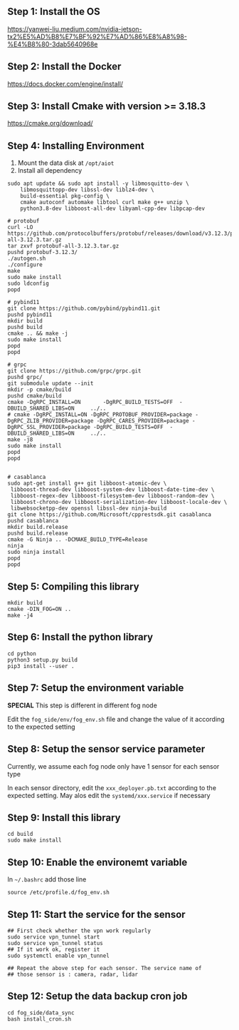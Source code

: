 ## Step 1: Install the OS

https://yanwei-liu.medium.com/nvidia-jetson-tx2%E5%AD%B8%E7%BF%92%E7%AD%86%E8%A8%98-%E4%B8%80-3dab5640968e

## Step 2: Install the Docker

https://docs.docker.com/engine/install/

## Step 3: Install Cmake with version >= 3.18.3

https://cmake.org/download/

## Step 4: Installing Environment

1. Mount the data disk at `/opt/aiot`
2. Install all dependency

```
sudo apt update && sudo apt install -y libmosquitto-dev \
    libmosquittopp-dev libssl-dev liblz4-dev \
    build-essential pkg-config \
    cmake autoconf automake libtool curl make g++ unzip \
    python3.8-dev libboost-all-dev libyaml-cpp-dev libpcap-dev

# protobuf
curl -LO https://github.com/protocolbuffers/protobuf/releases/download/v3.12.3/protobuf-all-3.12.3.tar.gz
tar zxvf protobuf-all-3.12.3.tar.gz
pushd protobuf-3.12.3/
./autogen.sh
./configure
make
sudo make install
sudo ldconfig
popd

# pybind11
git clone https://github.com/pybind/pybind11.git
pushd pybind11
mkdir build
pushd build
cmake .. && make -j
sudo make install
popd
popd

# grpc
git clone https://github.com/grpc/grpc.git
pushd grpc/
git submodule update --init
mkdir -p cmake/build
pushd cmake/build
cmake -DgRPC_INSTALL=ON       -DgRPC_BUILD_TESTS=OFF  -DBUILD_SHARED_LIBS=ON     ../..
# cmake -DgRPC_INSTALL=ON -DgRPC_PROTOBUF_PROVIDER=package -DgRPC_ZLIB_PROVIDER=package -DgRPC_CARES_PROVIDER=package -DgRPC_SSL_PROVIDER=package -DgRPC_BUILD_TESTS=OFF  -DBUILD_SHARED_LIBS=ON     ../.. 
make -j8
sudo make install
popd
popd


# casablanca
sudo apt-get install g++ git libboost-atomic-dev \
 libboost-thread-dev libboost-system-dev libboost-date-time-dev \
 libboost-regex-dev libboost-filesystem-dev libboost-random-dev \
 libboost-chrono-dev libboost-serialization-dev libboost-locale-dev \
 libwebsocketpp-dev openssl libssl-dev ninja-build
git clone https://github.com/Microsoft/cpprestsdk.git casablanca
pushd casablanca
mkdir build.release
pushd build.release
cmake -G Ninja .. -DCMAKE_BUILD_TYPE=Release
ninja
sudo ninja install
popd
popd
```

## Step 5: Compiling this library

```
mkdir build
cmake -DIN_FOG=ON ..
make -j4
```

## Step 6: Install the python library

```
cd python
python3 setup.py build
pip3 install --user .
```

## Step 7: Setup the environment variable

**SPECIAL** This step is different in different fog node

Edit the `fog_side/env/fog_env.sh` file and change the value of it according to the expected setting

## Step 8: Setup the sensor service parameter

Currently, we assume each fog node only have 1 sensor for each sensor type

In each sensor directory, edit the `xxx_deployer.pb.txt` according to the expected setting. May alos edit the `systemd/xxx.service` if necessary

## Step 9: Install this library

```
cd build
sudo make install
```

## Step 10: Enable the environemt variable

In `~/.bashrc` add those line
```
source /etc/profile.d/fog_env.sh
```

## Step 11: Start the service for the sensor

```
## First check whether the vpn work regularly
sudo service vpn_tunnel start
sudo service vpn_tunnel status
## If it work ok, register it
sudo systemctl enable vpn_tunnel

## Repeat the above step for each sensor. The service name of
## those sensor is : camera, radar, lidar
```

## Step 12: Setup the data backup cron job

```
cd fog_side/data_sync
bash install_cron.sh
```
